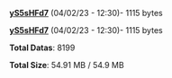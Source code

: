 [**yS5sHFd7**](/data/yS5sHFd7.txt) (04/02/23 - 12:30)- 1115 bytes

[**yS5sHFd7**](/data/yS5sHFd7.txt) (04/02/23 - 12:30)- 1115 bytes

**Total Datas**: 8199

**Total Size**: 54.91 MB / 54.9 MB